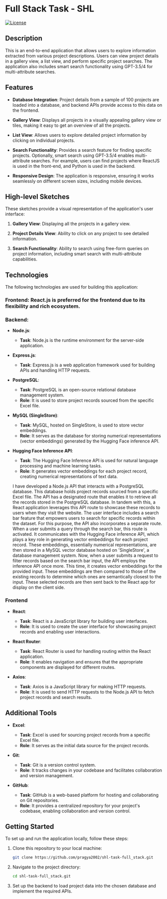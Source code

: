 # Full Stack Task - SHL

[![License](https://img.shields.io/badge/License-MIT-blue.svg)](LICENSE)

## Description

This is an end-to-end application that allows users to explore information extracted from various project descriptions. Users can view project details in a gallery view, a list view, and perform specific project searches. The application also includes smart search functionality using GPT-3.5/4 for multi-attribute searches.

## Features

- **Database Integration**: Project details from a sample of 100 projects are loaded into a database, and backend APIs provide access to this data on the frontend.

- **Gallery View**: Displays all projects in a visually appealing gallery view or tiles, making it easy to get an overview of all the projects.

- **List View**: Allows users to explore detailed project information by clicking on individual projects.

- **Search Functionality**: Provides a search feature for finding specific projects. Optionally, smart search using GPT-3.5/4 enables multi-attribute searches. For example, users can find projects where ReactJS is used in the front-end, and Python is used in the backend.

- **Responsive Design**: The application is responsive, ensuring it works seamlessly on different screen sizes, including mobile devices.

## High-level Sketches

These sketches provide a visual representation of the application's user interface:

1. **Gallery View**: Displaying all the projects in a gallery view.

2. **Project Details View**: Ability to click on any project to see detailed information.

3. **Search Functionality**: Ability to search using free-form queries on project information, including smart search with multi-attribute capabilities.

## Technologies

The following technologies are used for building this application:

### Frontend: React.js is preferred for the frontend due to its flexibility and rich ecosystem.


### Backend:

- **Node.js**: 
  - **Task**: Node.js is the runtime environment for the server-side application.
  
- **Express.js**: 
  - **Task**: Express.js is a web application framework used for building APIs and handling HTTP requests.

- **PostgreSQL**: 
  - **Task**: PostgreSQL is an open-source relational database management system.
  - **Role**: It is used to store project records sourced from the specific Excel file.

- **MySQL (SingleStore)**: 
  - **Task**: MySQL, hosted on SingleStore, is used to store vector embeddings.
  - **Role**: It serves as the database for storing numerical representations (vector embeddings) generated by the Hugging Face inference API.

- **Hugging Face Inference API**: 
  - **Task**: The Hugging Face Inference API is used for natural language processing and machine learning tasks.
  - **Role**: It generates vector embeddings for each project record, creating numerical representations of text data.
 
  I have developed a Node.js API that interacts with a PostgreSQL database. This database holds project records sourced from a specific Excel file. The API has a designated route that enables it to retrieve all the records stored in the PostgreSQL database.
  In tandem with this, a React application leverages this API route to showcase these records to users when they visit the website. The user interface includes a search bar feature that empowers users to search for specific records within the dataset.
  For this purpose, the API also incorporates a separate route. When a user submits a query through the search bar, this route is activated. It communicates with the Hugging Face inference API, which plays a key role in generating vector embeddings for each project record. These embeddings, essentially numerical representations, are then stored in a MySQL vector database hosted on 'SingleStore', a database management system.
  Now, when a user submits a request to filter records based on the search bar input, the API employs the inference API once more. This time, it creates vector embeddings for the provided input. These embeddings are then compared to those of the existing records to determine which ones are semantically closest to the input. These selected records are then sent back to the React app for display on the client side.


### Frontend

- **React**: 
  - **Task**: React is a JavaScript library for building user interfaces.
  - **Role**: It is used to create the user interface for showcasing project records and enabling user interactions.

- **React Router**: 
  - **Task**: React Router is used for handling routing within the React application.
  - **Role**: It enables navigation and ensures that the appropriate components are displayed for different routes.

- **Axios**: 
  - **Task**: Axios is a JavaScript library for making HTTP requests.
  - **Role**: It is used to send HTTP requests to the Node.js API to fetch project records and search results.

## Additional Tools

- **Excel**: 
  - **Task**: Excel is used for sourcing project records from a specific Excel file.
  - **Role**: It serves as the initial data source for the project records.

- **Git**: 
  - **Task**: Git is a version control system.
  - **Role**: It tracks changes in your codebase and facilitates collaboration and version management.

- **GitHub**: 
  - **Task**: GitHub is a web-based platform for hosting and collaborating on Git repositories.
  - **Role**: It provides a centralized repository for your project's codebase, enabling collaboration and version control.




## Getting Started

To set up and run the application locally, follow these steps:

1. Clone this repository to your local machine:

   ```bash
   git clone https://github.com/pragya2002/shl-task-full_stack.git
   ```

2. Navigate to the project directory:

   ```bash
   cd shl-task-full_stack.git
   ```

3. Set up the backend to load project data into the chosen database and implement the required APIs.

